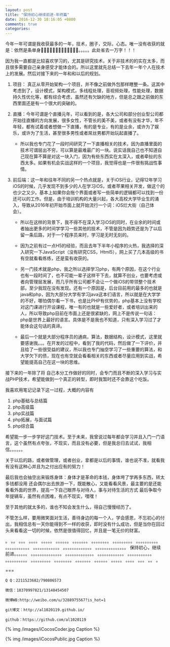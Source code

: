 ```yaml
---
layout: post
title: "保持初心继续前进-年终篇"
date: 2016-12-30 18:16:05 +0800
comments: true
categories: 
---
```


今年一年可谓是我收获最多的一年，技术，圈子，交际，心态。唯一没有收获的就是：依然是条单身🐩😂😂😂😂😂😂😂😂😂😂😂😂。。。。。此处省去一万字！！！

因为我一直都是比较喜欢学习的，尤其是研究技术，关于非技术的的实在太多，而且很多需要自己亲身感受才能体会的。所以这里就先总结一下去年一年个人在技术上的发展。然后对接下来的一年和和以后的规划。

<!--more-->

1. 项目： 真正从零开始架构一个项目，并不像之前做外包那样瞎整一条。这其中考虑到了，设计模式，架构模式，多线程处理，音视频处理，性能处理，数据持久性优化等，都有综合考虑，虽然还有欠缺的地方，但是总之跟之前做的东西里面还是有一个很大的突破的。

2. 直播：今年可谓是个直播元年，可以看到的是，各大公司和部分创业型公司都开始往直播的方向发展，很多女性，不管长的美不美，或者有没有才华，年不年轻，都有试着或者想做一下直播，有的是专业，有的是业余，或许为了娱乐，或许为了生活，甚至很多男性或者屌丝男都开始玩起直播了。

	- 所以我也专门花了一段时间研究了一下直播相关的技术，因为直播里面的技术可谓层出不穷，可以算是最难最广的一块。说实话我自己也不知道自己现在算不算是对这一块入门，因为有些东西实在太深入，或者牵扯的东西太多。如果有机会实战这样的一个项目，我觉得也是一件很有挑战性事情。
	
3. 前后端：这一年和往年不同的另一个热点就是，关于iOS行业，记得12年学习iOS的时候，几乎发现不到多少的人在学习iOS，或者苹果相关开发，做这个的也少之又少。基本上如果你会拖个界面或者写一些简单的逻辑都可以找到一份还可以的工作。但是，由于培训机构的大量兴起，各大高校大学毕业生的涌入，导致从2016年初开始市面上就开始流行一个词：iOS烂大街（自己体会）。

 	- 所以在这样的背景下，我不得不在深入学习iOS的同时，在业余的时间或者抽出更多的时间学学习一些其他的技术，不管是因为趋势还是为了以后留一条后路，对于一个程序员来时，学习是无时无刻的。
 	
 	- 因为之前有过一点H5的经验，而且去年下半年小程序的火热，我选择的深入研究一下JavaScript（没有研究CSS，Html5），网上买了几本高级的书有空就看看练练，还是蛮有收获的。
 	
 	- 另一门技术就是php，我之所以选择学习php，有两个原因，在这个行业也有一段时间了，也不可能一辈子这样干下去，就算不创业，也要考虑或者向管理层发展，而几乎所有公司都不会让一个做iOS的带领整个技术部，至少我现在没有发现。还有一个原因是，后台目前用的最多的也就是java和php，因为大部分大学有学习java这本们语言，所以就是在大学学的不好，哪怕偶尔看一下书，也是比PHP有优势的，php基本上没有学校对这门课进行开设课程，唯一有的也就是一些爱好者，或者培训出来的人，所以导致php目前在市面上还是很紧缺的，网上不是传说一句话：php是世界上最好的语言。具体是不是我也不知道，只有深入学习过了才能体会这句话的真谛。
 	
 	- 最后一个就是大部分程序员的通病，算法，数据结构，设计模式，这里就要感谢我。。。在开发的过程中，看到了我的代码，然后做了一下评价，并且给了一些很受益的建议，所以我也专门抽空学习了一些重要的算法，和大学欠下的债，现在也有空就会看看相关的东西或者尽量应用到实战，希望能提高自己在这一块的思维。



接下来的一年除了将 自己本分工作做好的同时，会专门而且不断的深入学习与实战PHP技术，希望能做到一个真正的转型，即时我暂时还不会靠这个吃饭。

我喜欢用笔记记录下这一过程，大概的内容有

1. php基础与总结篇
2. php高级篇
3. php实战篇
4. php拓展，与面试篇
5. php综合篇

希望能一步一步学好这门技术。至于未来，我曾说过每年都会学习并且入门一门语言，这个虽然有点夸张，不现实，而且没有必要，但是我总归去试试，我相信。。。。。。

关于以后的路，或者做管理，或者创业，拿都是以后的事情，谁也说不准，就看我有没有这种心并且为之付出应有的努力！

最后我也会抽空出来锻炼身体：身体才是革命的本钱，身体垮了学再多东西，转太多钱都没用
还会偶尔出去旅游一下，既能散心，又能看看风景，最主要的是还能看看外面的世界，提高一下自己眼界与对待人，事与对待生活的方式
最后争取今年提辆车，虽然有点困难，有点不现实，嘿嘿！

至于其他的就太多的，谁也不知会发生什么，得自己慢慢经历了。

不管怎么样，要用微笑面对生活，善待身边的每一个人，学会感恩，不忘初心的付出，我相信总有一天你能得到不一样的收获，即时没有什么成功，但是当你在回过头来看看这一切的时候，依然是很值得回忆，并且是一笔无价的财富。



。
。。
。。。
。。。。
。。。。。
。。。。。。
。。。。。。。
。。。。。。。。
。。。。。。。。。
。。。。。。。。。。
。。。。。。。。。。。
。。。。。。。。。。。。
。。。。。。。。。。。。。
。。。。。。。。。。。。。。
保持初心，继续前进。。。。。。
。。。。。。。。。。。。。。
。。。。。。。。。。。。。
。。。。。。。。。。。。
。。。。。。。。。。。
。。。。。。。。。。
。。。。。。。。。
。。。。。。。。
。。。。。。。
。。。。。。
。。。。。
。。。。
。。。
。。
。













===





    Q Q：2211523682/790806573

    微信：18370997821/13148454507
    
    微博WB:http://weibo.com/u/3288975567?is_hot=1
    
	git博文：http://al1020119.github.io/
	
	github：https://github.com/al1020119


{% img /images/iCocosCoder.jpg Caption %}  

{% img /images/iCocosPublic.jpg Caption %}  



























































